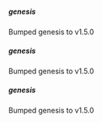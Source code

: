 
##### genesis
Bumped genesis to v1.5.0

##### genesis
Bumped genesis to v1.5.0

##### genesis
Bumped genesis to v1.5.0
